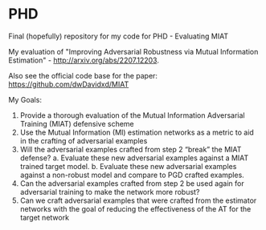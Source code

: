 # PHD
Final (hopefully) repository for my code for PHD - Evaluating MIAT

My evaluation of "Improving Adversarial Robustness via Mutual Information Estimation" - http://arxiv.org/abs/2207.12203. 

Also see the official code base for the paper: https://github.com/dwDavidxd/MIAT

My Goals: 
1. Provide a thorough evaluation of the Mutual Information Adversarial Training (MIAT) defensive scheme
2. Use the Mutual Information (MI) estimation networks as a metric to aid in the crafting of adversarial examples
3. Will the adversarial examples crafted from step 2 “break” the MIAT defense?
  a. Evaluate these new adversarial examples against a MIAT trained target model.
  b. Evaluate these new adversarial examples against a non-robust model and compare to PGD crafted examples.
4. Can the adversarial examples crafted from step 2 be used again for adversarial training to make the network more robust?
5. Can we craft adversarial examples that were crafted from the estimator networks with the goal of reducing the effectiveness of the AT for the target network

